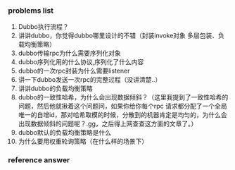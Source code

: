 ### problems list
1. Dubbo执行流程？
2. 讲讲dubbo，你觉得dubbo哪里设计的不错（封装invoke对象 多层包装、负载均衡策略）
3. dubbo传输rpc为什么需要序列化对象
4. dubbo序列化用的什么协议,序列化了什么内容
5. dubbo的一次rpc封装为什么需要listener
6. 讲一下dubbo发送一次rpc的完整过程（没讲清楚..）
7. 讲讲dubbo的负载均衡策略
8. dubbo的一致性哈希，为什么会出现数据倾斜？（这里我提到了一致性哈希的问题，然后他就揪着这个问题问，如果你给你每个rpc
请求都分配了一个全局唯一的自增id，那对哈希取模的时候，分散到的机器肯定是均匀的，为什么会出现数据倾斜的问题呢？.gg，之后得上网查查这方面的文章了。）
9. dubbo默认的负载均衡策略是什么
10. 为什么要用权重轮询策略（在什么样的场景下）
### reference answer
